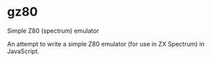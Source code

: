 # gz80
Simple Z80 (spectrum) emulator

An attempt to write a simple Z80 emulator (for use in ZX Spectrum) in JavaScript.

